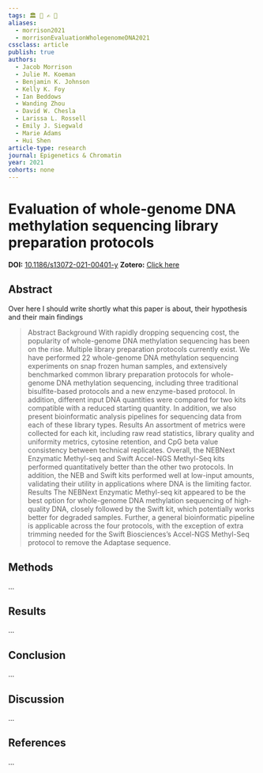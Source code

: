 ```yaml
---
tags: 🏛 🔬 ✍️ 🔖 
aliases:
  - morrison2021
  - morrisonEvaluationWholegenomeDNA2021
cssclass: article
publish: true
authors:
  - Jacob Morrison
  - Julie M. Koeman
  - Benjamin K. Johnson
  - Kelly K. Foy
  - Ian Beddows
  - Wanding Zhou
  - David W. Chesla
  - Larissa L. Rossell
  - Emily J. Siegwald
  - Marie Adams
  - Hui Shen
article-type: research
journal: Epigenetics & Chromatin
year: 2021
cohorts: none
---
```

# Evaluation of whole-genome DNA methylation sequencing library preparation protocols
**DOI:** [10.1186/s13072-021-00401-y](https://www.doi.org/10.1186/s13072-021-00401-y)
**Zotero:** [Click here](zotero://select/items/@morrisonEvaluationWholegenomeDNA2021)

## Abstract
Over here I should write shortly what this paper is about, their hypothesis and their main findings
> Abstract Background With rapidly dropping sequencing cost, the popularity of whole-genome DNA methylation sequencing has been on the rise. Multiple library preparation protocols currently exist. We have performed 22 whole-genome DNA methylation sequencing experiments on snap frozen human samples, and extensively benchmarked common library preparation protocols for whole-genome DNA methylation sequencing, including three traditional bisulfite-based protocols and a new enzyme-based protocol. In addition, different input DNA quantities were compared for two kits compatible with a reduced starting quantity. In addition, we also present bioinformatic analysis pipelines for sequencing data from each of these library types. Results An assortment of metrics were collected for each kit, including raw read statistics, library quality and uniformity metrics, cytosine retention, and CpG beta value consistency between technical replicates. Overall, the NEBNext Enzymatic Methyl-seq and Swift Accel-NGS Methyl-Seq kits performed quantitatively better than the other two protocols. In addition, the NEB and Swift kits performed well at low-input amounts, validating their utility in applications where DNA is the limiting factor. Results The NEBNext Enzymatic Methyl-seq kit appeared to be the best option for whole-genome DNA methylation sequencing of high-quality DNA, closely followed by the Swift kit, which potentially works better for degraded samples. Further, a general bioinformatic pipeline is applicable across the four protocols, with the exception of extra trimming needed for the Swift Biosciences’s Accel-NGS Methyl-Seq protocol to remove the Adaptase sequence.

## Methods
...

## Results
...

## Conclusion
...

## Discussion
...

## References
...